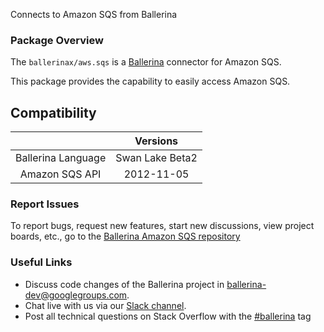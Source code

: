 Connects to Amazon SQS from Ballerina

### Package Overview
The `ballerinax/aws.sqs` is a [Ballerina](https://ballerina.io/) connector for Amazon SQS.

This package provides the capability to easily access Amazon SQS.

## Compatibility
|                             |            Versions      |
|:---------------------------:|:------------------------:|
| Ballerina Language          |     Swan Lake Beta2      |
| Amazon SQS API              |       2012-11-05         |            |

### Report Issues

To report bugs, request new features, start new discussions, view project boards, etc., go to the [Ballerina Amazon SQS repository](https://github.com/ballerina-platform/module-ballerinax-aws.sqs)

### Useful Links
- Discuss code changes of the Ballerina project in [ballerina-dev@googlegroups.com](mailto:ballerina-dev@googlegroups.com).
- Chat live with us via our [Slack channel](https://ballerina.io/community/slack/).
- Post all technical questions on Stack Overflow with the [#ballerina](https://stackoverflow.com/questions/tagged/ballerina) tag
